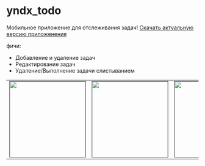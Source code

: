 # yndx_todo

Мобильное приложение для отслеживания задач!
[Скачать актуальную версию приложенения](https://drive.google.com/file/d/19iyd7RcAMWx4VuBh74tnHHUsjAOwjMTh/view?usp=sharing)

фичи:
- Добавление и удаление задач
- Редактирование задач
- Удаление/Выполнение задачи слистыванием


<div style="text-align: center">
    <table>
        <tr>
            <td style="text-align: center">
                <a href="">
                    <img src="https://lh3.googleusercontent.com/u/0/drive-viewer/AKGpiha1e15M5OdOzndDKazHogcinrNu7DLUc6tTM4ehgegUenakl4_oXhhxiyv3oEovboZBqf_cB_6suF3qeRneCLM0O3Mt1QAVzxU=w2624-h1486-rw-v1" width="200"/>
                </a>
            </td>            
            <td style="text-align: center">
                <a href="">
                    <img src="https://lh3.googleusercontent.com/u/0/drive-viewer/AKGpihafreUcVfRuuumXCIwfzgpM9RZYWaQhX39kdyQTihlRMm0ANWvocY5oLi8ky-hfT2_AepJo8RXLoAAF9VcsR8WmXUHHUG50sio=w2624-h1486-rw-v1" width="200"/>
                </a>
            </td>
            <td style="text-align: center">
                <a href="">
                    <img src="https://lh3.googleusercontent.com/u/0/drive-viewer/AKGpihZiOBISNz_G1hfP36uf7ASh9HLhMKcoITwQrpkp8hEHOYA_hBd0bHxtGnK5djSIFw5ve71SyetxRL6k8PPYAB8SUGrF7yfntfw=w2624-h1486-rw-v1" width="200"/>
                </a>
            </td>
        </tr>
    </table>
</div>
